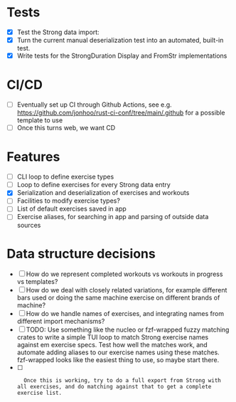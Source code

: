 # Tests
- [x] Test the Strong data import:
- [x]   Turn the current manual deserialization test into an automated, built-in test. 
- [x]   Write tests for the StrongDuration Display and FromStr implementations

# CI/CD
- [ ] Eventually set up CI through Github Actions, see e.g. https://github.com/jonhoo/rust-ci-conf/tree/main/.github for a possible template to use
- [ ] Once this turns web, we want CD

# Features
- [ ] CLI loop to define exercise types
- [ ] Loop to define exercises for every Strong data entry
- [x] Serialization and deserialization of exercises and workouts
- [ ] Facilities to modify exercise types?
- [ ] List of default exercises saved in app
- [ ] Exercise aliases, for searching in app and parsing of outside data sources

# Data structure decisions
- [ ] How do we represent completed workouts vs workouts in progress vs templates?
- [ ] How do we deal with closely related variations, for example different bars used or doing the same machine exercise on different brands of machine?
- [ ] How do we handle names of exercises, and integrating names from different import mechanisms?
- [ ]   TODO: Use something like the nucleo or fzf-wrapped fuzzy matching crates to write a simple TUI loop to match Strong exercise names against em exercise specs. Test how well the matches work, and automate adding aliases to our exercise names using these matches.
        fzf-wrapped looks like the easiest thing to use, so maybe start there.
- [ ]       Once this is working, try to do a full export from Strong with all exercises, and do matching against that to get a complete exercise list.


